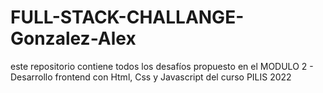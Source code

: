 # FULL-STACK-CHALLANGE-Gonzalez-Alex
este repositorio contiene todos los desafíos propuesto en el MODULO 2 - Desarrollo frontend con Html, Css y Javascript   del curso PILIS 2022
